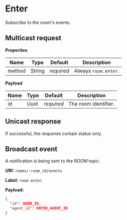 # Enter

Subscribe to the room's events.


## Multicast request

**Properties**

Name             | Type   | Default    | Description
---------------- | ------ | ---------- | ------------------
method           | String | _required_ | Always `room.enter`.

**Payload**

Name     | Type       | Default    | Description
-------- | ---------- | ---------- | ------------------
id       | Uuid       | _required_ | The room identifier.


## Unicast response

If successful, the response contain status only.

## Broadcast event

A notification is being sent to the _ROOM_ topic.

**URI:** `rooms/:room_id/events`

**Label:** `room.enter`.

**Payload:**
```json
{
  "id": ROOM_ID,
  "agent_id": ENTER_AGENT_ID
}
```
